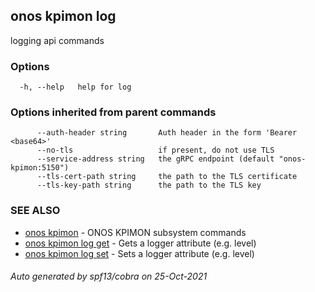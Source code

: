 ## onos kpimon log

logging api commands

### Options

```
  -h, --help   help for log
```

### Options inherited from parent commands

```
      --auth-header string       Auth header in the form 'Bearer <base64>'
      --no-tls                   if present, do not use TLS
      --service-address string   the gRPC endpoint (default "onos-kpimon:5150")
      --tls-cert-path string     the path to the TLS certificate
      --tls-key-path string      the path to the TLS key
```

### SEE ALSO

* [onos kpimon](onos_kpimon.md)	 - ONOS KPIMON subsystem commands
* [onos kpimon log get](onos_kpimon_log_get.md)	 - Gets a logger attribute (e.g. level)
* [onos kpimon log set](onos_kpimon_log_set.md)	 - Sets a logger attribute (e.g. level)

###### Auto generated by spf13/cobra on 25-Oct-2021
